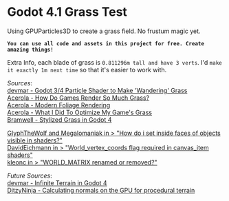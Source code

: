 # Godot 4.1 Grass Test

Using GPUParticles3D to create a grass field. No frustum magic yet.

**`You can use all code and assets in this project for free. Create amazing things!`**

Extra Info, each blade of grass is `0.811296m tall and have 3 verts`. I'd `make it exactly 1m next time` so that it's easier to work with.


*Sources*:  
[devmar - Godot 3/4 Particle Shader to Make 'Wandering' Grass](https://www.youtube.com/watch?v=YCBt-55PaOc)  
[Acerola - How Do Games Render So Much Grass?](https://www.youtube.com/watch?v=Y0Ko0kvwfgA)  
[Acerola - Modern Foliage Rendering](https://www.youtube.com/watch?v=jw00MbIJcrk)  
[Acerola - What I Did To Optimize My Game's Grass](https://www.youtube.com/watch?v=PNvlqsXdQic)  
[Bramwell - Stylized Grass in Godot 4](https://www.youtube.com/watch?v=vp51qoyv08g)  

[GlyphTheWolf and Megalomaniak in > "How do i set inside faces of objects visible in shaders?"](https://godotforums.org/d/25965-how-do-i-set-inside-faces-of-objects-visible-in-shaders)  
[DavidEichmann in > "World_vertex_coords flag required in canvas_item shaders"](https://github.com/godotengine/godot/issues/19800#issuecomment-1312531417)  
[kleonc in > "WORLD_MATRIX renamed or removed?"](https://www.reddit.com/r/godot/comments/v59x0a/comment/ib8m9bz)  



*Future Sources*:  
[devmar - Infinite Terrain in Godot 4](https://www.youtube.com/watch?v=rcsIMlet7Fw)  
[DitzyNinja - Calculating normals on the GPU for procedural terrain](https://www.youtube.com/watch?v=izsMr5Pyk2g)  
